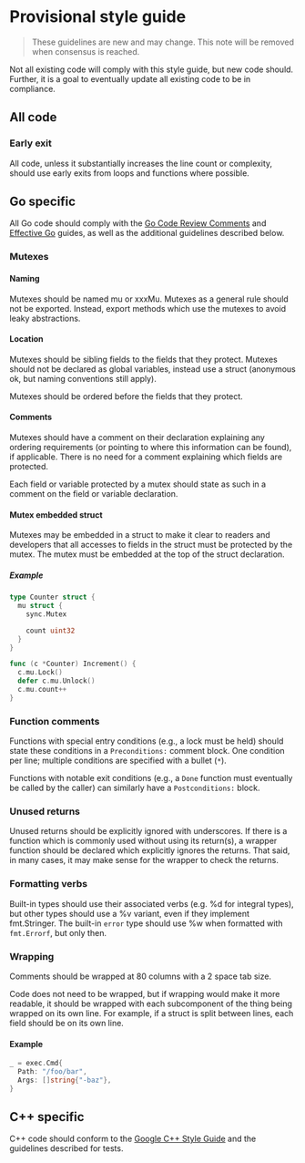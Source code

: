 # Provisional style guide

> These guidelines are new and may change. This note will be removed when
> consensus is reached.

Not all existing code will comply with this style guide, but new code should.
Further, it is a goal to eventually update all existing code to be in
compliance.

## All code

### Early exit

All code, unless it substantially increases the line count or complexity, should
use early exits from loops and functions where possible.

## Go specific

All Go code should comply with the [Go Code Review Comments][gostyle] and
[Effective Go][effective_go] guides, as well as the additional guidelines
described below.

### Mutexes

#### Naming

Mutexes should be named mu or xxxMu. Mutexes as a general rule should not be
exported. Instead, export methods which use the mutexes to avoid leaky
abstractions.

#### Location

Mutexes should be sibling fields to the fields that they protect. Mutexes should
not be declared as global variables, instead use a struct (anonymous ok, but
naming conventions still apply).

Mutexes should be ordered before the fields that they protect.

#### Comments

Mutexes should have a comment on their declaration explaining any ordering
requirements (or pointing to where this information can be found), if
applicable. There is no need for a comment explaining which fields are
protected.

Each field or variable protected by a mutex should state as such in a comment on
the field or variable declaration.

#### Mutex embedded struct

Mutexes may be embedded in a struct to make it clear to readers and developers
that all accesses to fields in the struct must be protected by the mutex. The
mutex must be embedded at the top of the struct declaration.

##### Example

```go
type Counter struct {
  mu struct {
    sync.Mutex

    count uint32
  }
}

func (c *Counter) Increment() {
  c.mu.Lock()
  defer c.mu.Unlock()
  c.mu.count++
}
```

### Function comments

Functions with special entry conditions (e.g., a lock must be held) should state
these conditions in a `Preconditions:` comment block. One condition per line;
multiple conditions are specified with a bullet (`*`).

Functions with notable exit conditions (e.g., a `Done` function must eventually
be called by the caller) can similarly have a `Postconditions:` block.

### Unused returns

Unused returns should be explicitly ignored with underscores. If there is a
function which is commonly used without using its return(s), a wrapper function
should be declared which explicitly ignores the returns. That said, in many
cases, it may make sense for the wrapper to check the returns.

### Formatting verbs

Built-in types should use their associated verbs (e.g. %d for integral types),
but other types should use a %v variant, even if they implement fmt.Stringer.
The built-in `error` type should use %w when formatted with `fmt.Errorf`, but
only then.

### Wrapping

Comments should be wrapped at 80 columns with a 2 space tab size.

Code does not need to be wrapped, but if wrapping would make it more readable,
it should be wrapped with each subcomponent of the thing being wrapped on its
own line. For example, if a struct is split between lines, each field should be
on its own line.

#### Example

```go
_ = exec.Cmd{
  Path: "/foo/bar",
  Args: []string{"-baz"},
}
```

## C++ specific

C++ code should conform to the [Google C++ Style Guide][cppstyle] and the
guidelines described for tests.

[cppstyle]: https://google.github.io/styleguide/cppguide.html
[gostyle]: https://github.com/golang/go/wiki/CodeReviewComments
[effective_go]: https://golang.org/doc/effective_go.html
